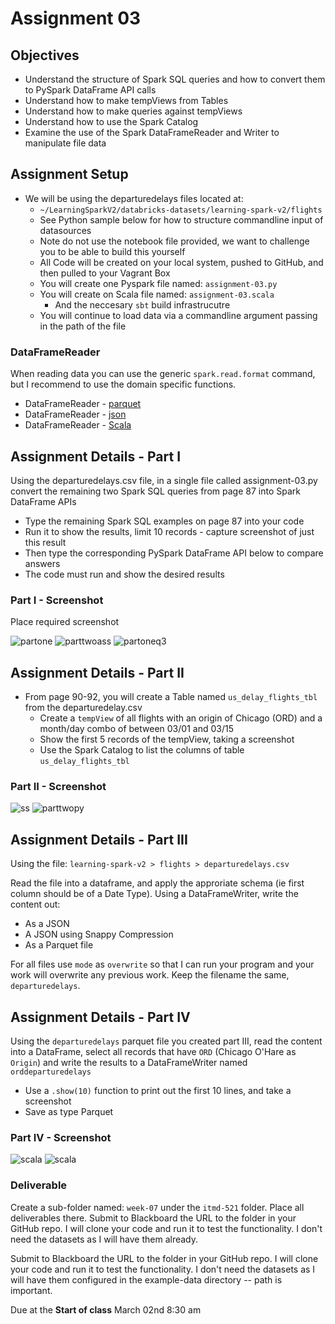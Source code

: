 # Assignment 03

## Objectives

- Understand the structure of Spark SQL queries and how to convert them to PySpark DataFrame API calls
- Understand how to make tempViews from Tables
- Understand how to make queries against tempViews
- Understand how to use the Spark Catalog
- Examine the use of the Spark DataFrameReader and Writer to manipulate file data

## Assignment Setup

- We will be using the departuredelays files located at:
  - `~/LearningSparkV2/databricks-datasets/learning-spark-v2/flights`
  - See Python sample below for how to structure commandline input of datasources
  - Note do not use the notebook file provided, we want to challenge you to be able to build this yourself
  - All Code will be created on your local system, pushed to GitHub, and then pulled to your Vagrant Box
  - You will create one Pyspark file named: `assignment-03.py`
  - You will create on Scala file named: `assignment-03.scala`
    - And the neccesary `sbt` build infrastrucutre
  - You will continue to load data via a commandline argument passing in the path of the file

### DataFrameReader

When reading data you can use the generic `spark.read.format` command, but I recommend to use the domain specific functions.

* DataFrameReader - [parquet](https://spark.apache.org/docs/3.2.0/api/python/reference/api/pyspark.sql.DataFrameReader.parquet.html "webpage for pyspark api parquet")
* DataFrameReader - [json](https://spark.apache.org/docs/3.2.0/api/python/reference/api/pyspark.sql.DataFrameReader.json.html "webpage for pyspark api json")
* DataFrameReader - [Scala](https://spark.apache.org/docs/3.2.0/api/scala/org/apache/spark/sql/DataFrameReader.html "webpage for Spark Scala API")

## Assignment Details - Part I

Using the departuredelays.csv file, in a single file called assignment-03.py convert the remaining two Spark SQL queries from page 87 into Spark DataFrame APIs

- Type the remaining Spark SQL examples on page 87 into your code
- Run it to show the results, limit 10 records - capture screenshot of just this result
- Then type the corresponding PySpark DataFrame API below to compare answers
- The code must run and show the desired results

### Part I - Screenshot

Place required screenshot

![*partone*](./images/partone.png "partonepy")
![parttwoass](./images/parttwoass.png "parttwoass")
![partoneq3](./images/partoneq3.png "partoneq3")



## Assignment Details - Part II

- From page 90-92, you will create a Table named `us_delay_flights_tbl` from the departuredelay.csv
  - Create a `tempView` of all flights with an origin of Chicago (ORD) and a month/day combo of between 03/01 and 03/15
  - Show the first 5 records of the tempView, taking a screenshot
  - Use the Spark Catalog to list the columns of table `us_delay_flights_tbl`

### Part II - Screenshot

![ss](./Images/ss.png "ss")
![parttwopy](./Images/parttwopy.png "parttwopy")


## Assignment Details - Part III

Using the file: `learning-spark-v2 > flights > departuredelays.csv`

Read the file into a dataframe, and apply the approriate schema (ie first column should be of a Date Type). Using a DataFrameWriter, write the content out:

* As a JSON 
* A JSON using Snappy Compression
* As a Parquet file

For all files use `mode` as `overwrite` so that I can run your program and your work will overwrite any previous work. Keep the filename the same, `departuredelays`.

## Assignment Details - Part IV

Using the `departuredelays` parquet file you created part III, read the content into a DataFrame, select all records that have `ORD` (Chicago O'Hare as `Origin`) and write the results to a DataFrameWriter named `orddeparturedelays`

* Use a `.show(10)` function to print out the first 10 lines, and take a screenshot
* Save as type Parquet 

### Part IV - Screenshot


![*scala*](./Images/part4scala.png "scala")
![*scala*](./Images/part4py.png "python")


### Deliverable

Create a sub-folder named: `week-07` under the `itmd-521` folder. Place all deliverables there.
Submit to Blackboard the URL to the folder in your GitHub repo.  I will clone your code and run it to test the functionality. I don't need the datasets as I will have them already.

Submit to Blackboard the URL to the folder in your GitHub repo.  I will clone your code and run it to test the functionality. I don't need the datasets as I will have them configured in the example-data directory -- path is important.

Due at the **Start of class** March 02nd 8:30 am
